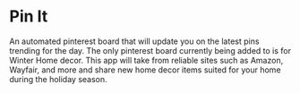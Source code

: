 # Pin It
An automated pinterest board that will update you on the latest pins trending for the day. The only pinterest board currently being added to is for Winter Home decor.
This app will take from reliable sites such as Amazon, Wayfair, and more and share new home decor items suited for your home during the holiday season.
